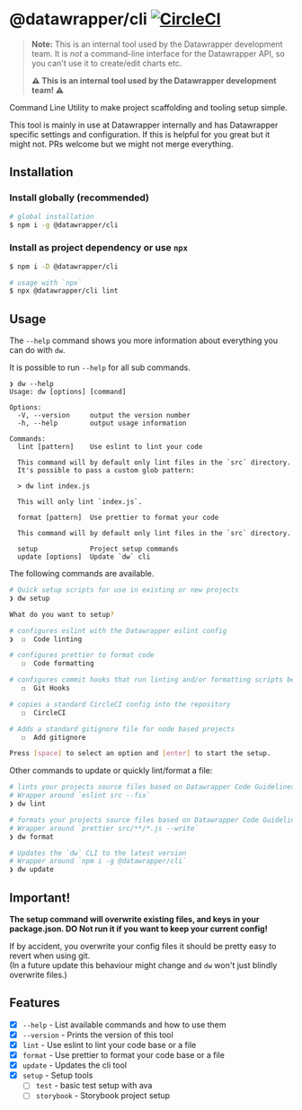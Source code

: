 # @datawrapper/cli [![CircleCI](https://circleci.com/gh/datawrapper/cli.svg?style=svg&circle-token=87e50e1f79908137e5b8dfe612cb779650cea400)](https://circleci.com/gh/datawrapper/cli)

> **Note:** This is an internal tool used by the Datawrapper development team. It is _not_ a command-line interface for the Datawrapper API, so you can't use it to create/edit charts etc.
>
> **⚠️ This is an internal tool used by the Datawrapper development team️️️️️! ⚠️**

Command Line Utility to make project scaffolding and tooling setup simple.

This tool is mainly in use at Datawrapper internally and has Datawrapper specific settings and configuration. If this is helpful for you great but it might not. PRs welcome but we might not merge everything.

## Installation

### Install globally (recommended)

```sh
# global installation
$ npm i -g @datawrapper/cli
```

### Install as project dependency or use `npx`

```sh
$ npm i -D @datawrapper/cli

# usage with `npx`
$ npx @datawrapper/cli lint
```

## Usage

The `--help` command shows you more information about everything you can do with `dw`.

It is possible to run `--help` for all sub commands.

```
❯ dw --help
Usage: dw [options] [command]

Options:
  -V, --version     output the version number
  -h, --help        output usage information

Commands:
  lint [pattern]    Use eslint to lint your code

  This command will by default only lint files in the `src` directory.
  It's possible to pass a custom glob pattern:

  > dw lint index.js

  This will only lint `index.js`.

  format [pattern]  Use prettier to format your code

  This command will by default only lint files in the `src` directory.

  setup             Project setup commands
  update [options]  Update `dw` cli
```

The following commands are available.

```sh
# Quick setup scripts for use in existing or new projects
❯ dw setup

What do you want to setup?

# configures eslint with the Datawrapper eslint config
❯  ☐  Code linting     

# configures prettier to format code 
   ☐  Code formatting   

# configures commit hooks that run linting and/or formatting scripts before commits
   ☐  Git Hooks         

# copies a standard CircleCI config into the repository
   ☐  CircleCI

# Adds a standard gitignore file for node based projects
   ☐  Add gitignore

Press [space] to select an option and [enter] to start the setup.
```

Other commands to update or quickly lint/format a file:

```sh
# lints your projects source files based on Datawrapper Code Guidelines
# Wrapper around `eslint src --fix`
❯ dw lint 

# formats your projects source files based on Datawrapper Code Guidelines
# Wrapper around `prettier src/**/*.js --write`
❯ dw format 

# Updates the `dw` CLI to the latest version
# Wrapper around `npm i -g @datawrapper/cli`
❯ dw update
```

## Important!

**The setup command will overwrite existing files, and keys in your package.json. DO Not run it if you want to keep your current config!** 

If by accident, you overwrite your config files it should be pretty easy to revert when using git.  
(In a future update this behaviour might change and `dw` won't just blindly overwrite files.)

## Features

* [x] `--help` - List available commands and how to use them
* [x] `--version` - Prints the version of this tool
* [x] `lint` - Use eslint to lint your code base or a file
* [x] `format` - Use prettier to format your code base or a file
* [x] `update` - Updates the cli tool
* [x] `setup` - Setup tools
  * [ ] `test` - basic test setup with ava
  * [ ] `storybook` - Storybook project setup
